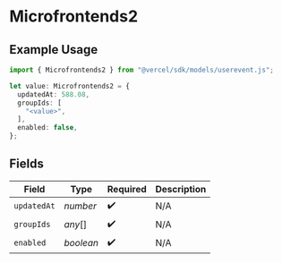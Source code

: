 # Microfrontends2

## Example Usage

```typescript
import { Microfrontends2 } from "@vercel/sdk/models/userevent.js";

let value: Microfrontends2 = {
  updatedAt: 588.08,
  groupIds: [
    "<value>",
  ],
  enabled: false,
};
```

## Fields

| Field              | Type               | Required           | Description        |
| ------------------ | ------------------ | ------------------ | ------------------ |
| `updatedAt`        | *number*           | :heavy_check_mark: | N/A                |
| `groupIds`         | *any*[]            | :heavy_check_mark: | N/A                |
| `enabled`          | *boolean*          | :heavy_check_mark: | N/A                |